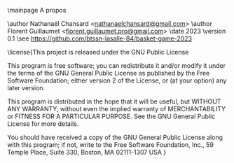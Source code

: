 \mainpage A propos

\author Nathanaël Chansard <<nathanaelchansard@gmail.com>>
\author Florent Guillaumet <<florent.guillaumet.pro@gmail.com>>
\date 2023
\version 0.1
\see https://github.com/btssn-lasalle-84/basket-game-2023


\license{This project is released under the GNU Public License

This program is free software; you can redistribute it and/or modify
it under the terms of the GNU General Public License as published by
the Free Software Foundation; either version 2 of the License, or
(at your option) any later version.

This program is distributed in the hope that it will be useful,
but WITHOUT ANY WARRANTY; without even the implied warranty of
MERCHANTABILITY or FITNESS FOR A PARTICULAR PURPOSE. See the
GNU General Public License for more details.

You should have received a copy of the GNU General Public License
along with this program; if not, write to the Free Software
Foundation, Inc., 59 Temple Place, Suite 330, Boston, MA 02111-1307 USA
}
